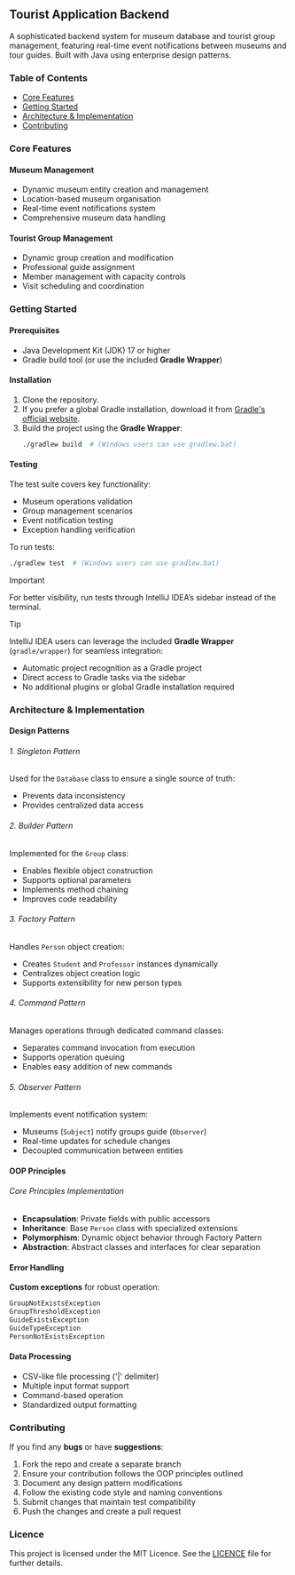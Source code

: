 ## Tourist Application Backend

A sophisticated backend system for museum database and tourist group management, featuring real-time event notifications between museums and tour guides. Built with Java using enterprise design patterns.

### Table of Contents 

- [Core Features](#-core-features)
- [Getting Started](#-getting-started)
- [Architecture & Implementation](#%EF%B8%8F-architecture--implementation)
- [Contributing](#-contributing)

### Core Features

#### Museum Management
- Dynamic museum entity creation and management
- Location-based museum organisation
- Real-time event notifications system
- Comprehensive museum data handling

#### Tourist Group Management
- Dynamic group creation and modification
- Professional guide assignment
- Member management with capacity controls
- Visit scheduling and coordination

### Getting Started

#### Prerequisites  
- Java Development Kit (JDK) 17 or higher  
- Gradle build tool (or use the included **Gradle Wrapper**)  

#### Installation  
1. Clone the repository.  
2. If you prefer a global Gradle installation, download it from [Gradle's official website](https://gradle.org/install/).  
3. Build the project using the **Gradle Wrapper**:  
   ```bash
   ./gradlew build  # (Windows users can use gradlew.bat)
   ```  

#### Testing  
The test suite covers key functionality:  

- Museum operations validation  
- Group management scenarios  
- Event notification testing  
- Exception handling verification  

To run tests:  
```bash
./gradlew test  # (Windows users can use gradlew.bat)
```  

> [!IMPORTANT]  
> For better visibility, run tests through IntelliJ IDEA’s sidebar instead of the terminal.  

> [!TIP]    
> IntelliJ IDEA users can leverage the included **Gradle Wrapper** (`gradle/wrapper`) for seamless integration:  
- Automatic project recognition as a Gradle project  
- Direct access to Gradle tasks via the sidebar  
- No additional plugins or global Gradle installation required  

### Architecture & Implementation

#### Design Patterns
###### 1. Singleton Pattern
Used for the `Database` class to ensure a single source of truth:
- Prevents data inconsistency
- Provides centralized data access

###### 2. Builder Pattern
Implemented for the `Group` class:
- Enables flexible object construction
- Supports optional parameters
- Implements method chaining
- Improves code readability

###### 3. Factory Pattern
Handles `Person` object creation:
- Creates `Student` and `Professor` instances dynamically
- Centralizes object creation logic
- Supports extensibility for new person types

###### 4. Command Pattern
Manages operations through dedicated command classes:
- Separates command invocation from execution
- Supports operation queuing
- Enables easy addition of new commands

###### 5. Observer Pattern
Implements event notification system:
- Museums (`Subject`) notify groups guide (`Observer`)
- Real-time updates for schedule changes
- Decoupled communication between entities

#### OOP Principles
###### Core Principles Implementation
- **Encapsulation**: Private fields with public accessors
- **Inheritance**: Base `Person` class with specialized extensions
- **Polymorphism**: Dynamic object behavior through Factory Pattern
- **Abstraction**: Abstract classes and interfaces for clear separation

#### Error Handling
**Custom exceptions** for robust operation:
```java
GroupNotExistsException
GroupThresholdException
GuideExistsException
GuideTypeException
PersonNotExistsException
```

#### Data Processing
- CSV-like file processing ('|' delimiter)
- Multiple input format support
- Command-based operation
- Standardized output formatting

### Contributing

If you find any **bugs** or have **suggestions**:

1. Fork the repo and create a separate branch
2. Ensure your contribution follows the OOP principles outlined
3. Document any design pattern modifications
4. Follow the existing code style and naming conventions
5. Submit changes that maintain test compatibility
6. Push the changes and create a pull request

### Licence

This project is licensed under the MIT Licence. See the [LICENCE](./LICENSE) file for further details.
